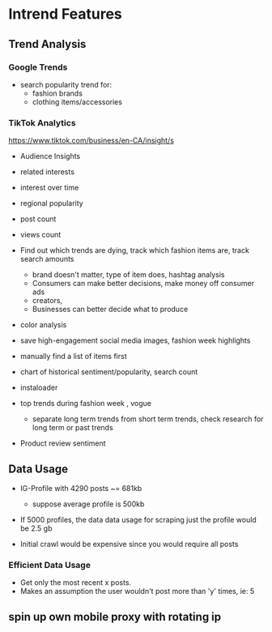 # Intrend Features

## Trend Analysis
### Google Trends
- search popularity trend for:
	- fashion brands
	- clothing items/accessories

### TikTok Analytics 
https://www.tiktok.com/business/en-CA/insight/s

- Audience Insights
- related interests
- interest over time
- regional popularity
- post count
- views count

- Find out which trends are dying, track which fashion items are, track search amounts
	- brand doesn't matter, type of item does, hashtag analysis
	- Consumers can make better decisions, make money off consumer ads
	- creators, 
	- Businesses can better decide what to produce

 
- color analysis
- save high-engagement social media images, fashion week highlights
- manually find a list of items first
- chart of historical sentiment/popularity, search count
- instaloader  
- top trends during fashion week , vogue
	- separate long term trends from short term trends, check research for long term or past trends
- Product review sentiment

## Data Usage
- IG-Profile with 4290 posts ~= 681kb
	- suppose average profile is 500kb
- If 5000 profiles, the data data usage for scraping just the profile would be 2.5 gb

- Initial crawl would be expensive since you would require all posts

### Efficient Data Usage
- Get only the most recent x posts.
- Makes an assumption the user wouldn't post more than 'y' times, ie: 5

## spin up own mobile proxy with rotating ip
